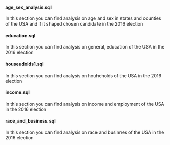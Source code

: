 #### age_sex_analysis.sql
In this section you can find analysis on age and sex in states and counties of the USA and if it shaped chosen candidate in the 2016 election

#### education.sql
In this section you can find analysis on  general, education of the USA in the 2016 election

#### houseudolds1.sql
In this section you can find analysis on houheholds of the USA in the 2016 election

#### income.sql
In this section you can find analysis on income and employment of the USA in the 2016 election

#### race_and_business.sql
In this section you can find analysis on race and businnes of the USA in the 2016 election
